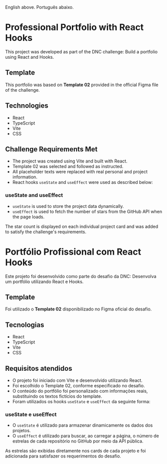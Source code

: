 English above. Português abaixo.

# Professional Portfolio with React Hooks

This project was developed as part of the DNC challenge: Build a portfolio using React and Hooks.

## Template

This portfolio was based on **Template 02** provided in the official Figma file of the challenge.

## Technologies

- React
- TypeScript
- Vite
- CSS

## Challenge Requirements Met

- The project was created using Vite and built with React.
- Template 02 was selected and followed as instructed.
- All placeholder texts were replaced with real personal and project information.
- React hooks `useState` and `useEffect` were used as described below:

### useState and useEffect

- `useState` is used to store the project data dynamically.
- `useEffect` is used to fetch the number of stars from the GitHub API when the page loads.

The star count is displayed on each individual project card and was added to satisfy the challenge's requirements.


# Portfólio Profissional com React Hooks

Este projeto foi desenvolvido como parte do desafio da DNC: Desenvolva um portfólio utilizando React e Hooks.

## Template

Foi utilizado o **Template 02** disponibilizado no Figma oficial do desafio.

## Tecnologias

- React
- TypeScript
- Vite
- CSS

## Requisitos atendidos

- O projeto foi iniciado com Vite e desenvolvido utilizando React.
- Foi escolhido o Template 02, conforme especificado no desafio.
- O conteúdo do portfólio foi personalizado com informações reais, substituindo os textos fictícios do template.
- Foram utilizados os hooks `useState` e `useEffect` da seguinte forma:

### useState e useEffect

- O `useState` é utilizado para armazenar dinamicamente os dados dos projetos.
- O `useEffect` é utilizado para buscar, ao carregar a página, o número de estrelas de cada repositório no GitHub por meio da API pública.

As estrelas são exibidas diretamente nos cards de cada projeto e foi adicionada para satisfazer os requerimentos do desafio.
